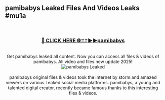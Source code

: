## pamibabys Leaked Files And Videos Leaks #mu1a
<br>
<div align="center">
<h3><a href="https://watchclip.my.id/pamibabys" rel="nofollow">🔴 CLICK HERE 🌐==►►pamibabys</a></h3>
<br>
Get pamibabys leaked all content. Now you can access all files & videos of pamibabys. All video and files new update 2025!
<br>
<a href="https://watchclip.my.id/pamibabys" rel="nofollow" data-target="animated-image.originalLink"><img src="https://i.ibb.co.com/WyWwxjT/player-gif2.gif" alt="pamibabys Leaked" style="max-width: 100%; display: inline-block;" data-target="animated-image.originalImage"></a>
<br><br>
pamibabys original files & videos took the internet by storm and amazed viewers on various Leaked social media platforms. pamibabys, a young and talented digital creator, recently became famous thanks to this interesting files & videos.
</div>
<br>